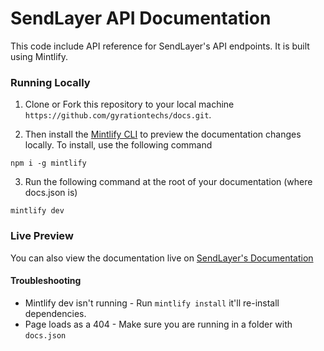# SendLayer API Documentation

This code include API reference for SendLayer's API endpoints. It is built using Mintlify.

### Running Locally

1. Clone or Fork this repository to your local machine `https://github.com/gyrationtechs/docs.git`.

2. Then install the [Mintlify CLI](https://www.npmjs.com/package/mintlify) to preview the documentation changes locally. To install, use the following command

```
npm i -g mintlify
```

3. Run the following command at the root of your documentation (where docs.json is)

```
mintlify dev
```

### Live Preview
You can also view the documentation live on [SendLayer's Documentation](https://wpformscollective.mintlify.app/api-reference/introduction)

#### Troubleshooting

- Mintlify dev isn't running - Run `mintlify install` it'll re-install dependencies.
- Page loads as a 404 - Make sure you are running in a folder with `docs.json`
